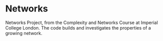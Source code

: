# Networks
Networks Project, from the Complexity and Networks Course at Imperial College London. The code builds and investigates the properties of a growing network.
